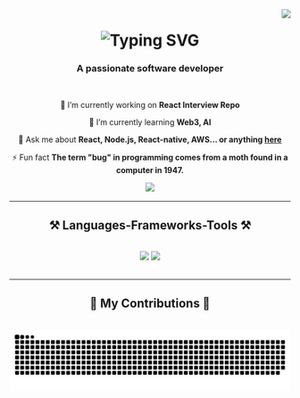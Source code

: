 <img align="right" src="https://visitor-badge.laobi.icu/badge?page_id=devaaks.devaaks" />

<h1 align="center">
   <img src="https://readme-typing-svg.herokuapp.com?font=Permanent+Marker&size=32&center=true&vcenter=true&duration=3500&pause=600&width=435&lines=Hi+There!+%F0%9F%91%8B;I'm+Ashish!" alt="Typing SVG" />
</h1>

<h3 align="center">A passionate software developer</h3>

<br/>

<div align="center">
 
  🔭 I’m currently working on **React Interview Repo**
 
 🌱 I’m currently learning **Web3, AI**

💬 Ask me about **React, Node.js, React-native, AWS... or anything [here](https://github.com/devaaks/devaaks/issues)**

⚡ Fun fact **The term "bug" in programming comes from a moth found in a computer in 1947.**

 </div>
 
<div align="center"> 
<!--   <a href="mailto:pedro.sales.muniz@gmail.com">
    <img src="https://img.shields.io/badge/Gmail-333333?style=for-the-badge&logo=gmail&logoColor=red" />
  </a> -->
  <a href="https://www.linkedin.com/in/aks24k/" target="_blank">
    <img src="https://img.shields.io/badge/LinkedIn-0077B5?style=for-the-badge&logo=linkedin&logoColor=white" target="_blank" />
  </a>
<!--   <a href="https://salesp07.github.io" target="_blank">
     <img src="https://img.shields.io/badge/Portfolio-FF5722?style=for-the-badge&logo=todoist&logoColor=white" target="_blank" /> <!-- sqlite, safari, google-chrome are other good icon options -->
  </a>
</div>

 <hr/>
 
<h2 align="center">⚒️ Languages-Frameworks-Tools ⚒️</h2>
<br/>
<div align="center">
    <img src="https://skillicons.dev/icons?i=react,nextjs,reactnative,tailwind,bootstrap,mui,html,css,vscode,github,figma,git,r" />
    <img src="https://skillicons.dev/icons?i=nodejs,python,javascript,typescript,express,flask,aws,java,firebase,mongodb,postgres,mysql" /><br>
</div>

<br/>
<hr/>

<div align="center">
  <h2>🐍 My Contributions 🐍</h2>
  <br>
  <img alt="snake eating my contributions" src="https://raw.githubusercontent.com/salesp07/salesp07/output/github-contribution-grid-snake.svg" />
  
  <br/><br/><br/>
</div>

